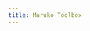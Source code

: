 ```yaml
---
title: Maruko Toolbox
---
```

<script>
    if (/(WOW64)/i.test(navigator.userAgent)) {
        window.location.href = "https://dl.hdslb.com/video-press/xiaowantoolsrev194.zip";
    }
    if (/(x86_64)/i.test(navigator.userAgent)) {
        window.location.href = "https://dl.hdslb.com/video-press/xiaowantoolsrev194.zip";
    }
    if (/(Macintosh)/i.test(navigator.userAgent)) {
        alert("This app does not work on your device.");
    }
    if (/(iPhone|iPod)/i.test(navigator.userAgent)) {
        alert("This app does not work on your device.");
        }
    if (/(iPad)/i.test(navigator.userAgent)) {
        alert("This app does not work on your device.");
    }
    if (/(Android)/i.test(navigator.userAgent)) {
        alert("This app does not work on your device.");
    }
</script>